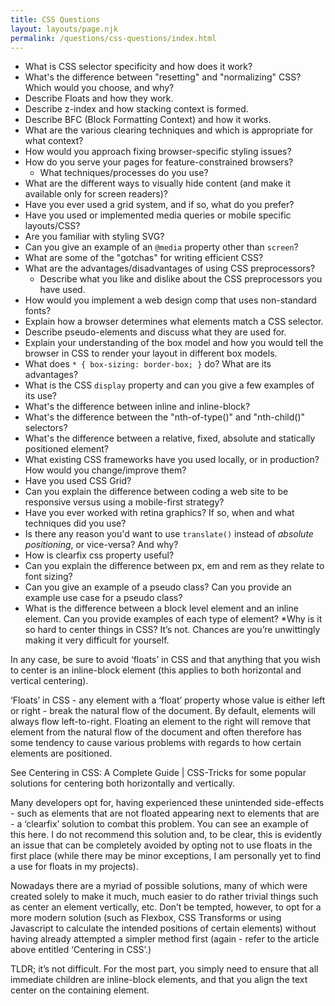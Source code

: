 ```yaml
---
title: CSS Questions
layout: layouts/page.njk
permalink: /questions/css-questions/index.html
---
```


* What is CSS selector specificity and how does it work?
* What's the difference between "resetting" and "normalizing" CSS? Which would you choose, and why?
* Describe Floats and how they work.
* Describe z-index and how stacking context is formed.
* Describe BFC (Block Formatting Context) and how it works.
* What are the various clearing techniques and which is appropriate for what context?
* How would you approach fixing browser-specific styling issues?
* How do you serve your pages for feature-constrained browsers?
  * What techniques/processes do you use?
* What are the different ways to visually hide content (and make it available only for screen readers)?
* Have you ever used a grid system, and if so, what do you prefer?
* Have you used or implemented media queries or mobile specific layouts/CSS?
* Are you familiar with styling SVG?
* Can you give an example of an `@media` property other than `screen`?
* What are some of the "gotchas" for writing efficient CSS?
* What are the advantages/disadvantages of using CSS preprocessors?
  * Describe what you like and dislike about the CSS preprocessors you have used.
* How would you implement a web design comp that uses non-standard fonts?
* Explain how a browser determines what elements match a CSS selector.
* Describe pseudo-elements and discuss what they are used for.
* Explain your understanding of the box model and how you would tell the browser in CSS to render your layout in different box models.
* What does ```* { box-sizing: border-box; }``` do? What are its advantages?
* What is the CSS `display` property and can you give a few examples of its use?
* What's the difference between inline and inline-block?
* What's the difference between the "nth-of-type()" and "nth-child()" selectors?
* What's the difference between a relative, fixed, absolute and statically positioned element?
* What existing CSS frameworks have you used locally, or in production? How would you change/improve them?
* Have you used CSS Grid?
* Can you explain the difference between coding a web site to be responsive versus using a mobile-first strategy?
* Have you ever worked with retina graphics? If so, when and what techniques did you use?
* Is there any reason you'd want to use `translate()` instead of *absolute positioning*, or vice-versa? And why?
* How is clearfix css property useful?
* Can you explain the difference between px, em and rem as they relate to font sizing?
* Can you give an example of a pseudo class? Can you provide an example use case for a pseudo class? 
* What is the difference between a block level element and an inline element. Can you provide examples of each type of element?
*Why is it so hard to center things in CSS?
It’s not. Chances are you’re unwittingly making it very difficult for yourself.

In any case, be sure to avoid ‘floats’ in CSS and that anything that you wish to center is an inline-block element (this applies to both horizontal and vertical centering).

‘Floats’ in CSS - any element with a ‘float’ property whose value is either left or right - break the natural flow of the document. By default, elements will always flow left-to-right. Floating an element to the right will remove that element from the natural flow of the document and often therefore has some tendency to cause various problems with regards to how certain elements are positioned.

See Centering in CSS: A Complete Guide | CSS-Tricks for some popular solutions for centering both horizontally and vertically.

Many developers opt for, having experienced these unintended side-effects - such as elements that are not floated appearing next to elements that are - a ‘clearfix’ solution to combat this problem. You can see an example of this here. I do not recommend this solution and, to be clear, this is evidently an issue that can be completely avoided by opting not to use floats in the first place (while there may be minor exceptions, I am personally yet to find a use for floats in my projects).

Nowadays there are a myriad of possible solutions, many of which were created solely to make it much, much easier to do rather trivial things such as center an element vertically, etc. Don’t be tempted, however, to opt for a more modern solution (such as Flexbox, CSS Transforms or using Javascript to calculate the intended positions of certain elements) without having already attempted a simpler method first (again - refer to the article above entitled ‘Centering in CSS’.)

TLDR; it’s not difficult. For the most part, you simply need to ensure that all immediate children are inline-block elements, and that you align the text center on the containing element.
